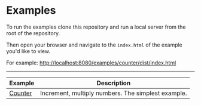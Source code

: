 # Examples

To run the examples clone this repository and run a local server from the root of the repository.

Then open your browser and navigate to the `index.html` of the example you'd like to view.

For example: <http://localhost:8080/examples/counter/dist/index.html>

---

Example | Description
--- | ---
[Counter](../examples/counter/dist/index.js) | Increment, multiply numbers. The simplest example.

